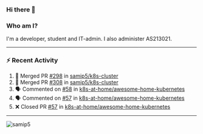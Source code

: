 ### Hi there 👋

### Who am I?
I'm a developer, student and IT-admin. I also administer AS213021.

---
### :zap: Recent Activity
<!--START_SECTION:activity-->
1. 🎉 Merged PR [#298](https://github.com/samip5/k8s-cluster/pull/298) in [samip5/k8s-cluster](https://github.com/samip5/k8s-cluster)
2. 🎉 Merged PR [#308](https://github.com/samip5/k8s-cluster/pull/308) in [samip5/k8s-cluster](https://github.com/samip5/k8s-cluster)
3. 🗣 Commented on [#58](https://github.com/k8s-at-home/awesome-home-kubernetes/issues/58) in [k8s-at-home/awesome-home-kubernetes](https://github.com/k8s-at-home/awesome-home-kubernetes)
4. 🗣 Commented on [#57](https://github.com/k8s-at-home/awesome-home-kubernetes/issues/57) in [k8s-at-home/awesome-home-kubernetes](https://github.com/k8s-at-home/awesome-home-kubernetes)
5. ❌ Closed PR [#57](https://github.com/k8s-at-home/awesome-home-kubernetes/pull/57) in [k8s-at-home/awesome-home-kubernetes](https://github.com/k8s-at-home/awesome-home-kubernetes)
<!--END_SECTION:activity-->
---

<img align="center" src="https://github-readme-stats.vercel.app/api?username=samip5&show_icons=true" alt="samip5" />
